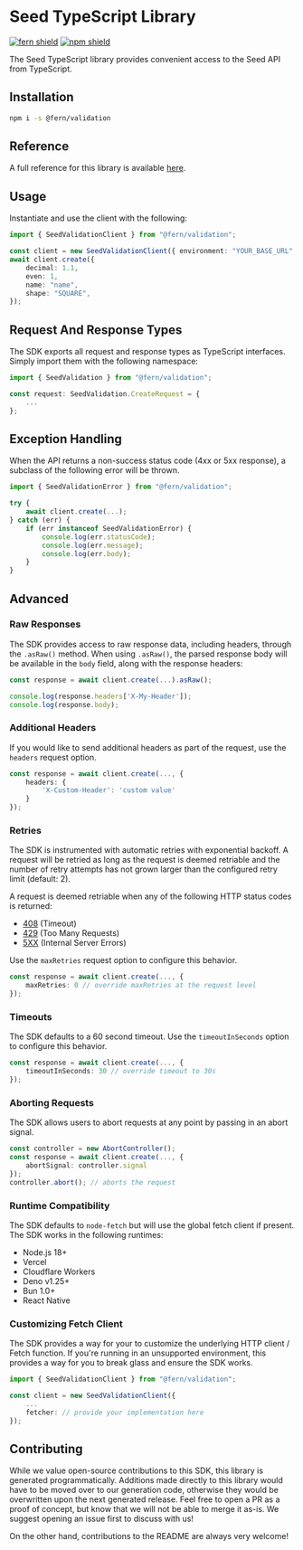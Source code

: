 # Seed TypeScript Library

[![fern shield](https://img.shields.io/badge/%F0%9F%8C%BF-Built%20with%20Fern-brightgreen)](https://buildwithfern.com?utm_source=github&utm_medium=github&utm_campaign=readme&utm_source=Seed%2FTypeScript)
[![npm shield](https://img.shields.io/npm/v/@fern/validation)](https://www.npmjs.com/package/@fern/validation)

The Seed TypeScript library provides convenient access to the Seed API from TypeScript.

## Installation

```sh
npm i -s @fern/validation
```

## Reference

A full reference for this library is available [here](./reference.md).

## Usage

Instantiate and use the client with the following:

```typescript
import { SeedValidationClient } from "@fern/validation";

const client = new SeedValidationClient({ environment: "YOUR_BASE_URL" });
await client.create({
    decimal: 1.1,
    even: 1,
    name: "name",
    shape: "SQUARE",
});
```

## Request And Response Types

The SDK exports all request and response types as TypeScript interfaces. Simply import them with the
following namespace:

```typescript
import { SeedValidation } from "@fern/validation";

const request: SeedValidation.CreateRequest = {
    ...
};
```

## Exception Handling

When the API returns a non-success status code (4xx or 5xx response), a subclass of the following error
will be thrown.

```typescript
import { SeedValidationError } from "@fern/validation";

try {
    await client.create(...);
} catch (err) {
    if (err instanceof SeedValidationError) {
        console.log(err.statusCode);
        console.log(err.message);
        console.log(err.body);
    }
}
```

## Advanced

### Raw Responses

The SDK provides access to raw response data, including headers, through the `.asRaw()` method. When using `.asRaw()`,
the parsed response body will be available in the `body` field, along with the response headers:

```typescript
const response = await client.create(...).asRaw();

console.log(response.headers['X-My-Header']);
console.log(response.body);
```

### Additional Headers

If you would like to send additional headers as part of the request, use the `headers` request option.

```typescript
const response = await client.create(..., {
    headers: {
        'X-Custom-Header': 'custom value'
    }
});
```

### Retries

The SDK is instrumented with automatic retries with exponential backoff. A request will be retried as long
as the request is deemed retriable and the number of retry attempts has not grown larger than the configured
retry limit (default: 2).

A request is deemed retriable when any of the following HTTP status codes is returned:

-   [408](https://developer.mozilla.org/en-US/docs/Web/HTTP/Status/408) (Timeout)
-   [429](https://developer.mozilla.org/en-US/docs/Web/HTTP/Status/429) (Too Many Requests)
-   [5XX](https://developer.mozilla.org/en-US/docs/Web/HTTP/Status/500) (Internal Server Errors)

Use the `maxRetries` request option to configure this behavior.

```typescript
const response = await client.create(..., {
    maxRetries: 0 // override maxRetries at the request level
});
```

### Timeouts

The SDK defaults to a 60 second timeout. Use the `timeoutInSeconds` option to configure this behavior.

```typescript
const response = await client.create(..., {
    timeoutInSeconds: 30 // override timeout to 30s
});
```

### Aborting Requests

The SDK allows users to abort requests at any point by passing in an abort signal.

```typescript
const controller = new AbortController();
const response = await client.create(..., {
    abortSignal: controller.signal
});
controller.abort(); // aborts the request
```

### Runtime Compatibility

The SDK defaults to `node-fetch` but will use the global fetch client if present. The SDK works in the following
runtimes:

-   Node.js 18+
-   Vercel
-   Cloudflare Workers
-   Deno v1.25+
-   Bun 1.0+
-   React Native

### Customizing Fetch Client

The SDK provides a way for your to customize the underlying HTTP client / Fetch function. If you're running in an
unsupported environment, this provides a way for you to break glass and ensure the SDK works.

```typescript
import { SeedValidationClient } from "@fern/validation";

const client = new SeedValidationClient({
    ...
    fetcher: // provide your implementation here
});
```

## Contributing

While we value open-source contributions to this SDK, this library is generated programmatically.
Additions made directly to this library would have to be moved over to our generation code,
otherwise they would be overwritten upon the next generated release. Feel free to open a PR as
a proof of concept, but know that we will not be able to merge it as-is. We suggest opening
an issue first to discuss with us!

On the other hand, contributions to the README are always very welcome!

